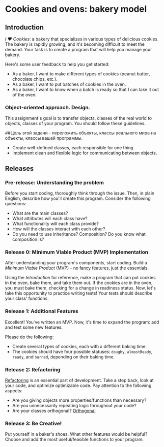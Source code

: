 # Cookies and ovens: bakery model

## Introduction
*I ❤️ Cookies*: a bakery that specializes in various types of delicious cookies. The bakery is rapidly growing, and it's becoming difficult to meet the demand. Your task is to create a program that will help you manage your bakery.

Here's some user feedback to help you get started:
- As a baker, I want to make different types of cookies (peanut butter, chocolate chips, etc.).
- As a baker, I want to put batches of cookies in the oven.
- As a baker, I want to know when a batch is ready so that I can take it out of the oven.

### Object-oriented approach. Design.
This assignment's goal is to transfer objects, classes of the real world to objects, classes of your program. You should follow these guidelines. 

##Цель этой задачи - переложить объекты, классы реального мира на объекты, классы вашей программы.

* Create well-defined classes, each responsible for one thing.
* Implement clean and flexible logic for communicating between objects.

## Releases
### Pre-release: Understanding the problem
Before you start coding,  thoroughly think through the issue. Then, in plain English, describe how you'll create this program. 
Consider the following questions:
- What are the main classes?
- What attributes will each class have?
- What functionality will each class provide?
- How will the classes interact with each other?
- Do you need to use inheritance? Composition? Do you know what composition is?

### Release 0: Minimum Viable Product (MVP) Implementation

After understanding your program's components, start coding. Build a *Minimum Viable Product* (MVP) - no fancy features, just the essentials.

Using the *Introduction* for reference, make a program that can put cookies in the oven, bake them, and take them out. If the cookies are in the oven, you must bake them, checking for a change in readiness status.
Now, let's take this opportunity to practice writing tests! Your tests should describe your class' functions.

### Release 1: Additional Features
Excellent! You've written an MVP. Now, it's time to expand the program: add and test some new features. 

Please do the following:
- Create several types of cookies, each with a different baking time.
- The cookies should have four possible statuses: `doughy`, `almostReady`, `ready`, and `burned`, depending on their baking time.

### Release 2: Refactoring
[Refactoring](https://en.wikipedia.org/wiki/Code_refactoring) is an essential part of development. Take a step back, look at your code, and optimize optimizable code. 
Pay attention to the following aspects:
- Are you giving objects more properties/functions than necessary?
- Are you unnecessarily repeating logic throughout your code?
- Are your classes orthogonal? [Orthogonal](http://stackoverflow.com/a/1527430)

### Release 3: Be Creative!

Put yourself in a baker's shoes. What other features would be helpful? Choose and add the most useful/feasible functions to your program.

